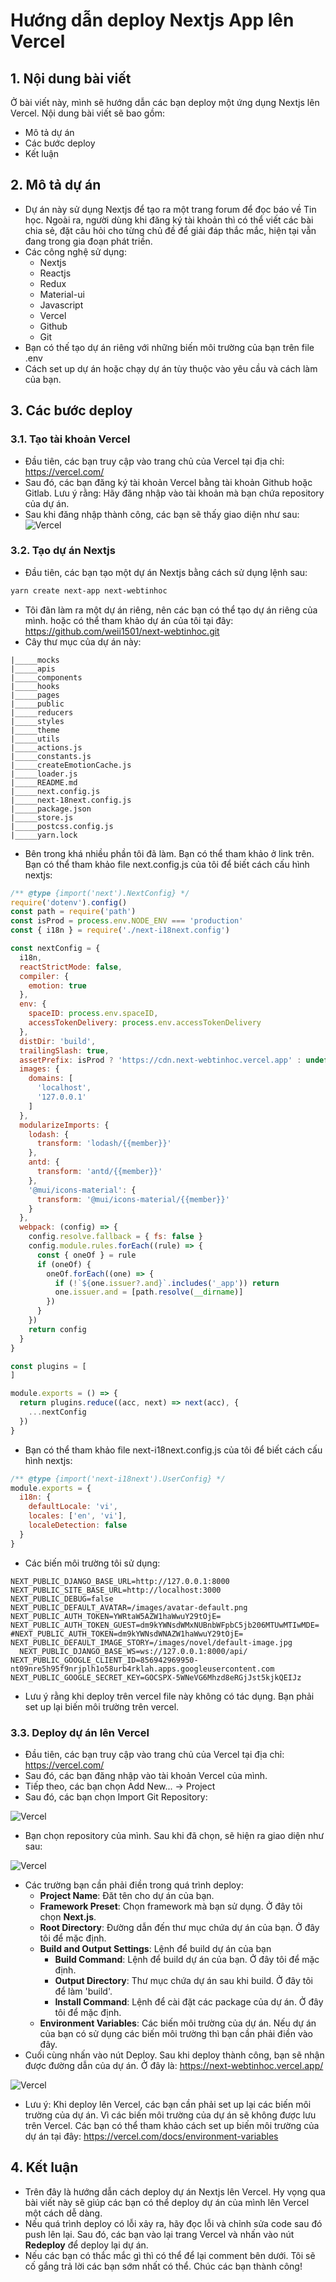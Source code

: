 # Hướng dẫn deploy Nextjs App lên Vercel
## 1. Nội dung bài viết
Ở bài viết này, mình sẽ hướng dẫn các bạn deploy một ứng dụng Nextjs lên Vercel.
Nội dung bài viết sẽ bao gồm:
- Mô tả dự án
- Các bước deploy
- Kết luận
## 2. Mô tả dự án
- Dự án này sử dụng Nextjs để tạo ra một trang forum để đọc báo về Tin học. 
Ngoài ra, người dùng khi đăng ký tài khoản thì có thể viết các bài chia sẻ, đặt
câu hỏi cho từng chủ đề để giải đáp thắc mắc, hiện tại vẫn đang trong gia đoạn phát triền.
- Các công nghệ sử dụng:
    - Nextjs
    - Reactjs
    - Redux
    - Material-ui
    - Javascript
    - Vercel
    - Github
    - Git
- Bạn có thế tạo dự án riêng với những biến môi trường của bạn trên file .env
- Cách set up dự án hoặc chạy dự án tùy thuộc vào yêu cầu và cách làm của bạn.
## 3. Các bước deploy
### 3.1. Tạo tài khoản Vercel
- Đầu tiên, các bạn truy cập vào trang chủ của Vercel tại địa chỉ: https://vercel.com/
- Sau đó, các bạn đăng ký tài khoản Vercel bằng tài khoản Github hoặc Gitlab.
Lưu ý rằng: Hãy đăng nhập vào tài khoản mà bạn chứa repository của dự án.
- Sau khi đăng nhập thành công, các bạn sẽ thấy giao diện như sau:
![Vercel](./tutorial-image/vercel-user.png)
### 3.2. Tạo dự án Nextjs
- Đầu tiên, các bạn tạo một dự án Nextjs bằng cách sử dụng lệnh sau:
```bash
yarn create next-app next-webtinhoc
```
- Tôi đãn làm ra một dự án riêng, nên các bạn có thể tạo dự án riêng của mình. hoặc có thể tham khảo dự án của tôi tại đây:
  https://github.com/weii1501/next-webtinhoc.git
- Cây thư mục của dự án này:
```forder
|_____mocks
|_____apis
|_____components
|_____hooks
|_____pages
|_____public
|_____reducers
|_____styles
|_____theme
|_____utils
|_____actions.js
|_____constants.js
|_____createEmotionCache.js
|_____loader.js
|_____README.md
|_____next.config.js
|_____next-18next.config.js
|_____package.json
|_____store.js
|_____postcss.config.js
|_____yarn.lock
```
    
- Bên trong khá nhiều phần tôi đã làm. Bạn có thể tham khảo ở link trên. Bạn có thể tham khảo file next.config.js của tôi để biết cách cấu hình nextjs:
```js
/** @type {import('next').NextConfig} */
require('dotenv').config()
const path = require('path')
const isProd = process.env.NODE_ENV === 'production'
const { i18n } = require('./next-i18next.config')

const nextConfig = {
  i18n,
  reactStrictMode: false,
  compiler: {
    emotion: true
  },
  env: {
    spaceID: process.env.spaceID,
    accessTokenDelivery: process.env.accessTokenDelivery
  },
  distDir: 'build',
  trailingSlash: true,
  assetPrefix: isProd ? 'https://cdn.next-webtinhoc.vercel.app' : undefined,
  images: {
    domains: [
      'localhost',
      '127.0.0.1'
    ]
  },
  modularizeImports: {
    lodash: {
      transform: 'lodash/{{member}}'
    },
    antd: {
      transform: 'antd/{{member}}'
    },
    '@mui/icons-material': {
      transform: '@mui/icons-material/{{member}}'
    }
  },
  webpack: (config) => {
    config.resolve.fallback = { fs: false }
    config.module.rules.forEach((rule) => {
      const { oneOf } = rule
      if (oneOf) {
        oneOf.forEach((one) => {
          if (!`${one.issuer?.and}`.includes('_app')) return
          one.issuer.and = [path.resolve(__dirname)]
        })
      }
    })
    return config
  }
}

const plugins = [
]

module.exports = () => {
  return plugins.reduce((acc, next) => next(acc), {
    ...nextConfig
  })
}
```
- Bạn có thể tham khảo file next-i18next.config.js của tôi để biết cách cấu hình nextjs:
```js
/** @type {import('next-i18next').UserConfig} */
module.exports = {
  i18n: {
    defaultLocale: 'vi',
    locales: ['en', 'vi'],
    localeDetection: false
  }
}
```
- Các biến môi trường tôi sử dụng:
```env
NEXT_PUBLIC_DJANGO_BASE_URL=http://127.0.0.1:8000
NEXT_PUBLIC_SITE_BASE_URL=http://localhost:3000
NEXT_PUBLIC_DEBUG=false
NEXT_PUBLIC_DEFAULT_AVATAR=/images/avatar-default.png
NEXT_PUBLIC_AUTH_TOKEN=YWRtaW5AZW1haWwuY29tOjE=
NEXT_PUBLIC_AUTH_TOKEN_GUEST=dm9kYWNsdWMxNUBnbWFpbC5jb206MTUwMTIwMDE=
#NEXT_PUBLIC_AUTH_TOKEN=dm9kYWNsdWNAZW1haWwuY29tOjE=
NEXT_PUBLIC_DEFAULT_IMAGE_STORY=/images/novel/default-image.jpg
  NEXT_PUBLIC_DJANGO_BASE_WS=ws://127.0.0.1:8000/api/
NEXT_PUBLIC_GOOGLE_CLIENT_ID=856942969950-nt09nre5h95f9nrjplh1o58urb4rklah.apps.googleusercontent.com
NEXT_PUBLIC_GOOGLE_SECRET_KEY=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
```
- Lưu ý rằng khi deploy trên vercel file này không có tác dụng. Bạn phải set up lại biến môi trường trên vercel.
### 3.3. Deploy dự án lên Vercel
- Đầu tiên, các bạn truy cập vào trang chủ của Vercel tại địa chỉ: https://vercel.com/
- Sau đó, các bạn đăng nhập vào tài khoản Vercel của mình.
- Tiếp theo, các bạn chọn Add New... -> Project
- Sau đó, các bạn chọn Import Git Repository:

![Vercel](./tutorial-image/vercel-import-git.png)

- Bạn chọn repository của mình. Sau khi đã chọn, sẽ hiện ra giao diện như sau:

![Vercel](./tutorial-image/giao-dien-deploy.png)

- Các trường bạn cần phải điền trong quá trình deploy:
  - **Project Name**: Đăt tên cho dự án của bạn.
  - **Framework Preset**: Chọn framework mà bạn sử dụng. Ở đây tôi chọn **Next.js**.
  - **Root Directory**: Đường dẫn đến thư mục chứa dự án của bạn. Ở đây tôi để mặc định.
  - **Build and Output Settings**: Lệnh để build dự án của bạn
    - **Build Command**: Lệnh để build dự án của bạn. Ở đây tôi để mặc định.
    - **Output Directory**: Thư mục chứa dự án sau khi build. Ở đây tôi để làm 'build'.
    - **Install Command**: Lệnh để cài đặt các package của dự án. Ở đây tôi để mặc định.
  - **Environment Variables**: Các biến môi trường của dự án. Nếu dự án của bạn có sử dụng các biến môi trường thì bạn cần phải điền vào đây.
- Cuối cùng nhấn vào nút Deploy. Sau khi deploy thành công, bạn sẽ nhận được đường dẫn của dự án. Ở đây là: https://next-webtinhoc.vercel.app/

![Vercel](./tutorial-image/next-webtinhoc-home.png)

- Lưu ý: Khi deploy lên Vercel, các bạn cần phải set up lại các biến môi trường của dự án. Vì các biến môi trường của dự án sẽ không được lưu trên Vercel. Các bạn có thể tham khảo cách set up biến môi trường của dự án tại đây: https://vercel.com/docs/environment-variables

## 4. Kết luận

- Trên đây là hướng dẫn cách deploy dự án Nextjs lên Vercel. Hy vọng qua bài viết này sẽ giúp các bạn có thể deploy dự án của mình lên Vercel một cách dễ dàng.
- Nếu quá trình deploy có lỗi xảy ra, hãy đọc lỗi và chỉnh sửa code sau đó push lên lại. Sau đó, các bạn vào lại trang Vercel và nhấn vào nút **Redeploy** để deploy lại dự án.
- Nếu các bạn có thắc mắc gì thì có thể để lại comment bên dưới. Tôi sẽ cố gắng trả lời các bạn sớm nhất có thể. Chúc các bạn thành công!
